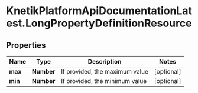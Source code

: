 # KnetikPlatformApiDocumentationLatest.LongPropertyDefinitionResource

## Properties
Name | Type | Description | Notes
------------ | ------------- | ------------- | -------------
**max** | **Number** | If provided, the maximum value | [optional] 
**min** | **Number** | If provided, the minimum value | [optional] 


